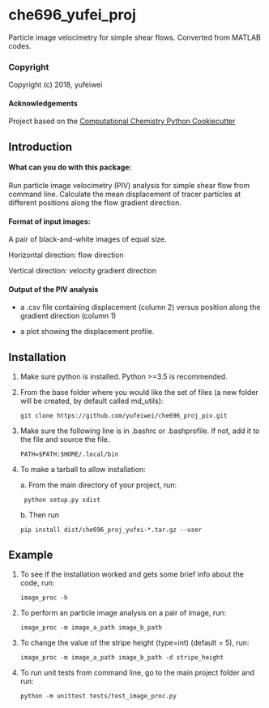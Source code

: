 che696_yufei_proj
==============================

Particle image velocimetry for simple shear flows. Converted from MATLAB codes.

### Copyright

Copyright (c) 2018, yufeiwei


#### Acknowledgements
 
Project based on the 
[Computational Chemistry Python Cookiecutter](https://github.com/choderalab/cookiecutter-python-comp-chem)

Introduction
-------------
#### What can you do with this package:

Run particle image velocimetry (PIV) analysis for simple shear flow from command line. 
Calculate the mean displacement of tracer particles at different positions along the flow gradient direction.

#### Format of input images:

A pair of black-and-white images of equal size. 

Horizontal direction: flow direction

Vertical direction: velocity gradient direction

#### Output of the PIV analysis

* a .csv file containing displacement (column 2) versus position along the gradient direction (column 1)

* a plot showing the displacement profile.

Installation
------------
1. Make sure python is installed. Python >=3.5 is recommended. 

2. From the base folder where you would like the set of files (a new folder will be created, by default called md_utils):
   ~~~
   git clone https://github.com/yufeiwei/che696_proj_piv.git
   ~~~

3. Make sure the following line is in .bashrc or .bashprofile. If not, add it to the file and source the file.
   ~~~
   PATH=$PATH:$HOME/.local/bin
   ~~~

4. To make a tarball to allow installation:

   a. From the main directory of your project, run:
   ~~~
    python setup.py sdist   
   ~~~
   
   b. Then run
   ~~~
   pip install dist/che696_proj_yufei-*.tar.gz --user
   ~~~

Example
--------
1. To see if the installation worked and gets some brief info about the code, run:
    ~~~
    image_proc -h
    ~~~

2. To perform an particle image analysis on a pair of image, run:
    ~~~
    image_proc -m image_a_path image_b_path
    ~~~

3. To change the value of the stripe height (type=int) (default = 5), run:
    ~~~
    image_proc -m image_a_path image_b_path -d stripe_height
    ~~~

4. To run unit tests from command line, go to the main project folder and run:

    ~~~
    python -m unittest tests/test_image_proc.py
    ~~~